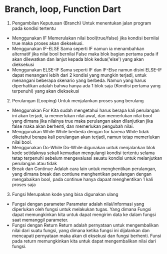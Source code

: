 # Branch, loop, Function Dart

1. Pengambilan Keputusan (Branch)
Untuk menentukan jalan program pada kondisi tertentu
- Menggunakan IF
Memerulakan nilai bool(true/false) jika kondisi bernilai true maka proses akan dieksekusi.
- Menggunakan IF-ELSE
Sama seperti IF namun ia menambahkan alternatif jika nilai bool bernilai False maka blok bagian pertama pada if akan dilewatkan dan lanjut kepada blok kedua('else') yang akan dieksekusi
- Menggunakan ELSE-IF
Sama seperti IF dan IF-Else namun disini ELSE-IF dapat menangani lebih dari 2 kondisi yang mungkin terjadi, untuk menangani beberapa skenario yang berbeda. Namun yang harus diperhatikan adalah bahwa hanya ada 1 blok saja (Kondisi pertama yang terpenuhi) yang akan dieksekusi

2. Perulangan (Looping)
Untuk menjalankan proses yang berulang
- Menggunakan For
Kita sudah mengetahui harus berapa kali perulangan ini akan terjadi, ia memerlukan nilai awal, dan memerlukan nilai bool yang dimana jika nilainya true maka perulangan akan dilanjutkan jika false maka akan berhenti, dan memerlukan pengubah nilai.
- Menggunakan While
While berbeda dengan for karena While tidak diketahui berapa kali perulangan akan terjadi, namun tetap memerlukan nilai bool.
- Menggunakan Do-While 
Do-While digunakan untuk menjalankan blok kode setidaknya sekali kemudian mengulangi kondisi tertentu selama tetap terpenuhi sebelum mengevaluasi seuatu kondisi untuk melanjutkan perulangan atau tidak
- Break dan Continue
Adalah cara lain untuk menghentikan perulangan, yang dimana break dan contiune menghentikan perulangan dengan mengabaikan bool, pada continue hanya dapaat menghentikan 1 kali proses saja

3. Fungsi
Merupakan kode yang bisa digunakan ulang
- Fungsi dengan parameter
Parameter adalah nilai/informasi yang diperlukan oleh fungsi untuk melakukan tugas.
Yang dimana Fungsi dapat memungkinkan kita untuk dapat mengirim data ke dalam fungsi saat memanggil parameter.
- Fungsi dengan Return
Return adalah pernyataan untuk mengembalikan nilai dari suatu fungsi, yang dimana ketika fungsi ini dijalankan dan mencapati pernyataan maka akan di eksekusi dan fungsi berhenti.
Funsi pada return memungkinkan kita untuk dapat mengembalikan nilai dari fungsi.